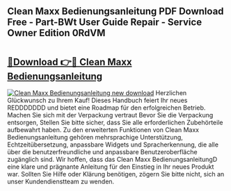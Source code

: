 ## Clean Maxx Bedienungsanleitung PDF Download Free - Part-BWt User Guide Repair - Service Owner Edition 0RdVM

# <h2><a href="http://df44rr.blite.top/?on=Clean+Maxx+Bedienungsanleitung">🔗Download 👉🔴 Clean Maxx Bedienungsanleitung</a></h2>

[![Clean Maxx Bedienungsanleitung new download](https://i.imgur.com/lujVjoI.png)](http://df44rr.blite.top/?on=Clean+Maxx+Bedienungsanleitung)
Herzlichen Glückwunsch zu Ihrem Kauf! Dieses Handbuch feiert Ihr neues REDDDDDDD und bietet eine Roadmap für den erfolgreichen Betrieb. Machen Sie sich mit der Verpackung vertraut Bevor Sie die Verpackung entsorgen, Stellen Sie bitte sicher, dass Sie alle erforderlichen Zubehörteile aufbewahrt haben. Zu den erweiterten Funktionen von Clean Maxx Bedienungsanleitung gehören mehrsprachige Unterstützung, Echtzeitübersetzung, anpassbare Widgets und Spracherkennung, die alle über die benutzerfreundliche und anpassbare Benutzeroberfläche zugänglich sind. Wir hoffen, dass das Clean Maxx BedienungsanleitungD eine klare und prägnante Anleitung für den Einstieg in Ihr neues Produkt war. Sollten Sie Hilfe oder Klärung benötigen, zögern Sie bitte nicht, sich an unser Kundendienstteam zu wenden.
